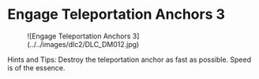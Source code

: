# Engage Teleportation Anchors 3

<figure markdown>
![Engage Teleportation Anchors 3](../../images/dlc2/DLC_DM012.jpg)
</figure>

Hints and Tips: Destroy the teleportation anchor as fast as possible. Speed is of the essence.
